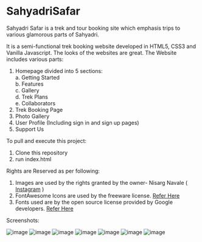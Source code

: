 # SahyadriSafar
Sahyadri Safar is a trek and tour booking site which emphasis trips to various glamorous parts of Sahyadri.

It is a semi-functional trek booking website developed in HTML5, CSS3 and Vanilla Javascript. The looks of the websites are great.
The Website includes various parts:

1. Homepage divided into 5 sections:<br/>
  a. Getting Started <br/>
  b. Features <br/>
  c. Gallery <br/>
  d. Trek Plans <br/>
  e. Collaborators <br/>
2. Trek Booking Page
3. Photo Gallery
4. User Profile (Including sign in and sign up pages)
5. Support Us

To pull and execute this project:
  1. Clone this repository
  2. run index.html

Rights are Reserved as per following:
  1. Images are used by the rights granted by the owner- Nisarg Navale ( <a target="_blank" href="https://instagram.com/heyy_nisarg">Instagram</a> )
  2. FontAwesome Icons are used by the freeware license. <a target="_blank" href="https://fontawesome.com/license/free" >Refer Here</a>
  3. Fonts used are by the open source license provided by Google developers. <a target="_blank" href="https://developers.google.com/fonts" >Refer Here</a>

Screenshots: <br />

![image](https://user-images.githubusercontent.com/63186413/195269951-0f3238e3-0a54-4722-9d82-a710ef25766a.png)
![image](https://user-images.githubusercontent.com/63186413/195269933-8aeb6f7d-a90d-42c5-bf26-bc178943d5d4.png)
![image](https://user-images.githubusercontent.com/63186413/195269980-513329a2-0700-470f-b255-58d5ae5a0f33.png)
![image](https://user-images.githubusercontent.com/63186413/195269964-23f58a15-05ec-4922-ad5d-631b0be7cd89.png)
![image](https://user-images.githubusercontent.com/63186413/195269999-bc7c5bd7-ffd8-47e0-bc1b-1494e1ad02de.png)
![image](https://user-images.githubusercontent.com/63186413/195270013-26748245-8793-4d4e-9968-bead10cdb4fd.png)
![image](https://user-images.githubusercontent.com/63186413/195270025-4426173e-0d59-46c9-b85b-34db540f84dd.png)
